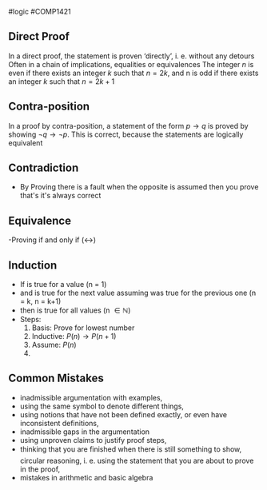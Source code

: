 #logic #COMP1421 
## Direct Proof
In a direct proof, the statement is proven ‘directly’, i. e. without any detours
Often in a chain of implications, equalities or equivalences
	The integer $n$ is even if there exists an integer $k$ such that $n = 2k$, and n is odd if there exists an integer $k$ such that $n = 2k + 1$

## Contra-position
In a proof by contra-position, a statement of the form $p → q$ is proved by showing $¬q → ¬p$. This is correct, because the statements are logically equivalent

## Contradiction
- By Proving there is a fault when the opposite is assumed then you prove that's it's always correct

## Equivalence
-Proving if and only if ($\leftrightarrow$)

## Induction
- If is true for a value (n = 1)
- and is true for the next value assuming was true for the previous one (n = k, n = k+1)
- then is true for all values (n $\in \mathbb{N}$)
- Steps:
	1. Basis: Prove for lowest number
	2. Inductive: $P(n) \rightarrow P(n+1)$
	3. Assume: $P(n)$
	4. 

## Common Mistakes
- inadmissible argumentation with examples,
- using the same symbol to denote different things,
- using notions that have not been defined exactly, or even have inconsistent definitions,
- inadmissible gaps in the argumentation
- using unproven claims to justify proof steps,
- thinking that you are finished when there is still something to show, circular reasoning, i. e. using the statement that you are about to prove in the proof,
- mistakes in arithmetic and basic algebra